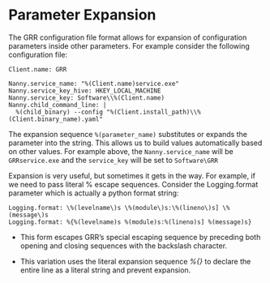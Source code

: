 # Parameter Expansion

The GRR configuration file format allows for expansion of configuration
parameters inside other parameters. For example consider the following
configuration file:

```docker
Client.name: GRR

Nanny.service_name: "%(Client.name)service.exe"
Nanny.service_key_hive: HKEY_LOCAL_MACHINE
Nanny.service_key: Software\\%(Client.name)
Nanny.child_command_line: |
  %(child_binary) --config "%(Client.install_path)\\%(Client.binary_name).yaml"
```

The expansion sequence `%(parameter_name)` substitutes or expands the
parameter into the string. This allows us to build values automatically
based on other values. For example above, the `Nanny.service_name` will
be `GRRservice.exe` and the `service_key` will be set to `Software\GRR`

Expansion is very useful, but sometimes it gets in the way. For example,
if we need to pass literal % escape sequences. Consider the
Logging.format parameter which is actually a python format
string:

```docker
Logging.format: \%(levelname\)s \%(module\)s:\%(lineno\)s] \%(message\)s
Logging.format: %{%(levelname)s %(module)s:%(lineno)s] %(message)s}
```

- This form escapes GRR’s special escaping sequence by preceding both
  opening and closing sequences with the backslash character.

- This variation uses the literal expansion sequence *%{}* to declare
    the entire line as a literal string and prevent expansion.
